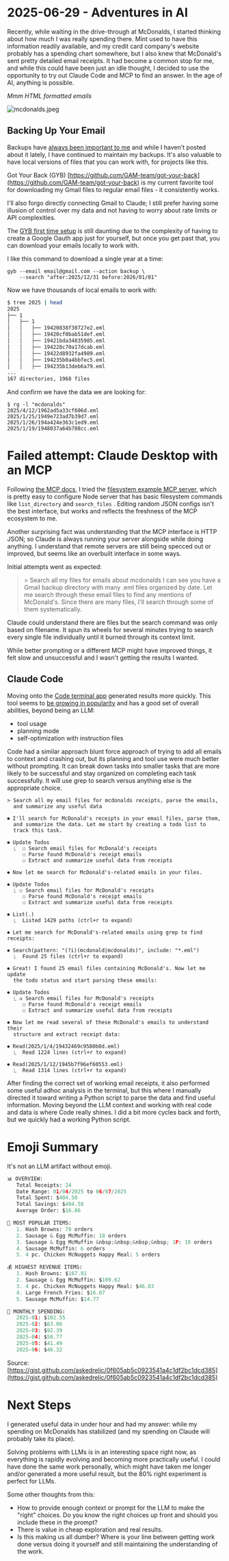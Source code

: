 # 2025-06-29 - Adventures in AI

Recently, while waiting in the drive-through at McDonalds, I started thinking about how much I was really spending there. Mint used to have this information readily available, and my credit card company's website probably has a spending chart somewhere, but I also knew that McDonald's sent pretty detailed email receipts. It had become a common stop for me, and while this could have been just an idle thought, I decided to use the opportunity to try out Claude Code and MCP to find an answer. In the age of AI, anything is possible.



*Mmm HTML formatted emails*

![mcdonalds.jpeg](assets/mcdonalds.jpeg)

## Backing Up Your Email

Backups have [always been important to me](https://www.asktherelic.com/2014/02/08/another-year-another-set-of-backups/) and while I haven't posted about it lately, I have continued to maintain my backups. It's also valuable to have local versions of files that you can work with, for projects like this.

Got Your Back (GYB) [https://github.com/GAM-team/got-your-back](https://github.com/GAM-team/got-your-back) is my current favorite tool for downloading my Gmail files to regular email files - it consistently works. 

I'll also forgo directly connecting Gmail to Claude; I still prefer having some illusion of control over my data and not having to worry about rate limits or API complexities.

The [GYB first time setup](https://github.com/GAM-team/got-your-back/wiki#general) is still daunting due to the complexity of having to create a Google Oauth app just for yourself, but once you get past that, you can download your emails locally to work with.

I like this command to download a single year at a time:

```other
gyb --email email@gmail.com --action backup \
    --search "after:2025/12/31 before:2026/01/01"
```

Now we have thousands of local emails to work with:

```bash
$ tree 2025 | head
2025
├── 1
│   ├── 1
│   │   ├── 19420838f30727e2.eml
│   │   ├── 19420cf0bab51def.eml
│   │   ├── 19421bda34835985.eml
│   │   ├── 194228c70a17dcab.eml
│   │   ├── 19422d8932fa4989.eml
│   │   ├── 194235b0a4bbfec5.eml
│   │   ├── 194235b13deb6a79.eml
...
167 directories, 1968 files
```

And confirm we have the data we are looking for:

```plaintext
$ rg -l "mcdonalds"
2025/4/12/1962ad5a33cf606d.eml
2025/1/25/1949e723ad7b39d7.eml
2025/1/26/194a424e363c1ed9.eml
2025/1/19/1948037a64b788cc.eml
```

# Failed attempt: Claude Desktop with an MCP

Following [the MCP docs](https://modelcontextprotocol.io/quickstart/user#2-add-the-filesystem-mcp-server), I tried the [filesystem example MCP server](https://github.com/modelcontextprotocol/servers/tree/main/src/filesystem), which is pretty easy to configure Node server that has basic filesystem commands like `list_directory` and `search_files` . Editing random JSON configs isn't the best interface, but works and reflects the freshness of the MCP ecosystem to me.

Another surprising fact was understanding that the MCP interface is HTTP JSON; so Claude is always running your server alongside while doing anything. I understand that remote servers are still being specced out or improved, but seems like an overbuilt interface in some ways.

Initial attempts went as expected: 

> \> Search all my files for emails about mcdonalds
I can see you have a Gmail backup directory with many .eml files organized by date. Let me search through these email files to find any mentions of McDonald's. Since there are many files, I'll search through some of them systematically.

Claude could understand there are files but the search command was only based on filename. It spun its wheels for several minutes trying to search every single file individually until it burned through its context limit.

While better prompting or a different MCP might have improved things, it felt slow and unsuccessful and I wasn't getting the results I wanted.

## Claude Code

Moving onto the [Code terminal app](https://www.anthropic.com/claude-code) generated results more quickly. This tool seems to [be growing in popularity](https://kadekillary.work/blog/#2025-06-16-snorting-the-agi-with-claude-code) and has a good set of overall abilities, beyond being an LLM:

- tool usage
- planning mode
- self-optimization with instruction files

Code had a similar approach blunt force approach of trying to add all emails to context and crashing out, but its planning and tool use were much better without prompting. It can break down tasks into smaller tasks that are more likely to be successful and stay organized on completing each task successfully. It will use grep to search versus anything else is the appropriate choice.

```plaintext
> Search all my email files for mcdonalds receipts, parse the emails, 
  and summarize any useful data

⏺ I'll search for McDonald's receipts in your email files, parse them, 
  and summarize the data. Let me start by creating a todo list to 
  track this task.

⏺ Update Todos
  ⎿  ☐ Search email files for McDonald's receipts
     ☐ Parse found McDonald's receipt emails
     ☐ Extract and summarize useful data from receipts

⏺ Now let me search for McDonald's-related emails in your files.

⏺ Update Todos
  ⎿ ☐ Search email files for McDonald's receipts
     ☐ Parse found McDonald's receipt emails
     ☐ Extract and summarize useful data from receipts

⏺ List(.)
  ⎿  Listed 1429 paths (ctrl+r to expand)

⏺ Let me search for McDonald's-related emails using grep to find receipts:

⏺ Search(pattern: "(?i)(mcdonald|mcdonalds)", include: "*.eml")
  ⎿  Found 25 files (ctrl+r to expand)

⏺ Great! I found 25 email files containing McDonald's. Now let me update 
  the todo status and start parsing these emails:

⏺ Update Todos
  ⎿ ☒ Search email files for McDonald's receipts
     ☐ Parse found McDonald's receipt emails
     ☐ Extract and summarize useful data from receipts

⏺ Now let me read several of these McDonald's emails to understand their 
  structure and extract receipt data:

⏺ Read(2025/1/4/19432469c9580b0d.eml)
  ⎿  Read 1224 lines (ctrl+r to expand)

⏺ Read(2025/1/12/1945b7f96ef60553.eml)
  ⎿  Read 1314 lines (ctrl+r to expand)
```

After finding the correct set of working email receipts, it also performed some useful adhoc analysis in the terminal, but this where I manually directed it toward writing a Python script to parse the data and find useful information. Moving beyond the LLM context and working with real code and data is where Code really shines. I did a bit more cycles back and forth, but we quickly had a working Python script.

# Emoji Summary

It's not an LLM artifact without emoji.

```python
📊 OVERVIEW:
   Total Receipts: 24
   Date Range: 01/04/2025 to 06/07/2025
   Total Spent: $404.58
   Total Savings: $404.58
   Average Order: $16.86

🍔 MOST POPULAR ITEMS:
   1. Hash Browns: 78 orders
   2. Sausage & Egg McMuffin: 18 orders
   3. Sausage & Egg McMuffin &nbsp;&nbsp;&nbsp;&nbsp; 1P: 18 orders
   4. Sausage McMuffin: 6 orders
   5. 4 pc. Chicken McNuggets Happy Meal: 5 orders

💰 HIGHEST REVENUE ITEMS:
   1. Hash Browns: $167.91
   2. Sausage & Egg McMuffin: $109.62
   3. 4 pc. Chicken McNuggets Happy Meal: $46.83
   4. Large French Fries: $16.07
   5. Sausage McMuffin: $14.77

📅 MONTHLY SPENDING:
   2025-01: $102.55
   2025-02: $63.06
   2025-03: $92.39
   2025-04: $58.77
   2025-05: $41.49
   2025-06: $46.32

```

Source: [https://gist.github.com/askedrelic/0f605ab5c0923541a4c1df2bc1dcd385](https://gist.github.com/askedrelic/0f605ab5c0923541a4c1df2bc1dcd385)

# Next Steps

I generated useful data in under hour and had my answer: while my spending on McDonalds has stabilized (and my spending on Claude will probably take its place).

Solving problems with LLMs is in an interesting space right now, as everything is rapidly evolving and becoming more practically useful. I could have done the same work personally, which might have taken me longer and/or generated a more useful result, but the 80% right experiment is perfect for LLMs.

Some other thoughts from this:

- How to provide enough context or prompt for the LLM to make the "right" choices. Do you know the right choices up front and should you include these in the prompt?
- There is value in cheap exploration and real results.
- Is this making us all dumber? Where is your line between getting work done versus doing it yourself and still maintaining the understanding of the work.





